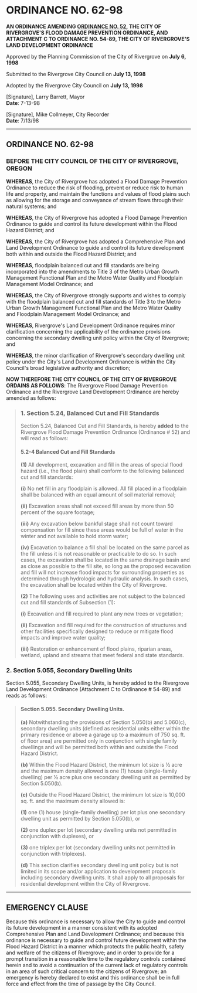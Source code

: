 # ORDINANCE NO. 62-98

**AN ORDINANCE AMENDING [ORDINANCE NO. 52](../ordinances/1987-Ord-52-Flood.md), THE CITY OF RIVERGROVE'S FLOOD DAMAGE PREVENTION ORDINANCE, AND ATTACHMENT C TO ORDINANCE NO. 54-89, THE CITY OF RIVERGROVE'S LAND DEVELOPMENT ORDINANCE**

Approved by the Planning Commission of the City of Rivergrove on **July 6, 1998**

Submitted to the Rivergrove City Council on **July 13, 1998**

Adopted by the Rivergrove City Council on **July 13, 1998**

[Signature], Larry Barrett, Mayor  
**Date**: 7-13-98          

[Signature], Mike Collmeyer, City Recorder  
**Date**: 7/13/98          

---

## ORDINANCE NO. 62-98

### BEFORE THE CITY COUNCIL OF THE CITY OF RIVERGROVE, OREGON

**WHEREAS**, the City of Rivergrove has adopted a Flood Damage Prevention Ordinance to reduce the risk of flooding, prevent or reduce risk to human life and property, and maintain the functions and values of flood plains such as allowing for the storage and conveyance of stream flows through their natural systems; and

**WHEREAS**, the City of Rivergrove has adopted a Flood Damage Prevention Ordinance to guide and control its future development within the Flood Hazard District; and

**WHEREAS**, the City of Rivergrove has adopted a Comprehensive Plan and Land Development Ordinance to guide and control its future development both within and outside the Flood Hazard District; and

**WHEREAS**, floodplain balanced cut and fill standards are being incorporated into the amendments to Title 3 of the Metro Urban Growth Management Functional Plan and the Metro Water Quality and Floodplain Management Model Ordinance; and

**WHEREAS**, the City of Rivergrove strongly supports and wishes to comply with the floodplain balanced cut and fill standards of Title 3 to the Metro Urban Growth Management Functional Plan and the Metro Water Quality and Floodplain Management Model Ordinance; and

**WHEREAS**, Rivergrove's Land Development Ordinance requires minor clarification concerning the applicability of the ordinance provisions concerning the secondary dwelling unit policy within the City of Rivergrove; and

**WHEREAS**, the minor clarification of Rivergrove's secondary dwelling unit policy under the City's Land Development Ordinance is within the City Council's broad legislative authority and discretion;

**NOW THEREFORE THE CITY COUNCIL OF THE CITY OF RIVERGROVE ORDAINS AS FOLLOWS**: The Rivergrove Flood Damage Prevention Ordinance and the Rivergrove Land Development Ordinance are hereby amended as follows:

> ### 1. Section 5.24, Balanced Cut and Fill Standards
>
> Section 5.24, Balanced Cut and Fill Standards, is hereby **added** to the Rivergrove Flood Damage Prevention Ordinance (Ordinance # 52) and will read as follows:
>
> #### 5.2-4 Balanced Cut and Fill Standards
>
> **(1)** All development, excavation and fill in the areas of special flood hazard (i.e., the flood plain) shall conform to the following balanced cut and fill standards:
>
> **(i)** No net fill in any floodplain is allowed. All fill placed in a floodplain shall be balanced with an equal amount of soil material removal;
>
> **(ii)** Excavation areas shall not exceed fill areas by more than 50 percent of the square footage;
>
> **(iii)** Any excavation below bankful stage shall not count toward compensation for fill since these areas would be full of water in the winter and not available to hold storm water;
>
> **(iv)** Excavation to balance a fill shall be located on the same parcel as the fill unless it is not reasonable or practicable to do so. In such cases, the excavation shall be located in the same drainage basin and as close as possible to the fill site, so long as the proposed excavation and fill will not increase flood impacts for surrounding properties as determined through hydrologic and hydraulic analysis. In such cases, the excavation shall be located within the City of Rivergrove.
>
> **(2)** The following uses and activities are not subject to the balanced cut and fill standards of Subsection (1):
>
> **(i)** Excavation and fill required to plant any new trees or vegetation;
>
> **(ii)** Excavation and fill required for the construction of structures and other facilities specifically designed to reduce or mitigate flood impacts and improve water quality;
>
> **(iii)** Restoration or enhancement of flood plains, riparian areas, wetland, upland and streams that meet federal and state standards.

### 2. Section 5.055, Secondary Dwelling Units

Section 5.055, Secondary Dwelling Units, is hereby added to the Rivergrove Land Development Ordinance (Attachment C to Ordinance # 54-89) and reads as follows:

> #### Section 5.055. Secondary Dwelling Units.
>
> **(a)** Notwithstanding the provisions of Section 5.050(b) and 5.060(c), secondary dwelling units (defined as residential units either within the primary residence or above a garage up to a maximum of 750 sq. ft. of floor area) are permitted only in conjunction with single family dwellings and will be permitted both within and outside the Flood Hazard District.
>
> **(b)** Within the Flood Hazard District, the minimum lot size is ½ acre and the maximum density allowed is one (1) house (single-family dwelling) per ½ acre plus one secondary dwelling unit as permitted by Section 5.050(b).
>
> **(c)** Outside the Flood Hazard District, the minimum lot size is 10,000 sq. ft. and the maximum density allowed is:
>
> **(1)** one (1) house (single-family dwelling) per lot plus one secondary dwelling unit as permitted by Section 5.050(b), or
>
> **(2)** one duplex per lot (secondary dwelling units not permitted in conjunction with duplexes), or
>
> **(3)** one triplex per lot (secondary dwelling units not permitted in conjunction with triplexes).
>
> **(d)** This section clarifies secondary dwelling unit policy but is not limited in its scope and/or application to development proposals including secondary dwelling units. It shall apply to all proposals for residential development within the City of Rivergrove.

---

## EMERGENCY CLAUSE

Because this ordinance is necessary to allow the City to guide and control its future development in a manner consistent with its adopted Comprehensive Plan and Land Development Ordinance; and because this ordinance is necessary to guide and control future development within the Flood Hazard District in a manner which protects the public health, safety and welfare of the citizens of Rivergrove; and in order to provide for a prompt transition in a reasonable time to the regulatory controls contained herein and to avoid a continuation of the current lack of regulatory controls in an area of such critical concern to the citizens of Rivergrove; an emergency is hereby declared to exist and this ordinance shall be in full force and effect from the time of passage by the City Council.
